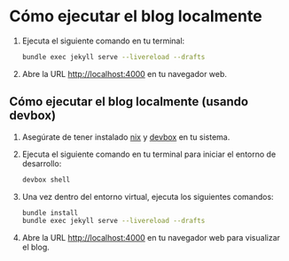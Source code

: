# Cómo ejecutar el blog localmente

1. Ejecuta el siguiente comando en tu terminal:

    ```sh
    bundle exec jekyll serve --livereload --drafts
    ```

2. Abre la URL [http://localhost:4000](http://localhost:4000) en tu navegador web.

## Cómo ejecutar el blog localmente (usando devbox)

1. Asegúrate de tener instalado [nix](https://nixos.org/) y [devbox](https://www.jetpack.io/devbox/) en tu sistema.
2. Ejecuta el siguiente comando en tu terminal para iniciar el entorno de desarrollo:

    ```sh
    devbox shell
    ```

3. Una vez dentro del entorno virtual, ejecuta los siguientes comandos:

    ```sh
    bundle install
    bundle exec jekyll serve --livereload --drafts
    ```

4. Abre la URL [http://localhost:4000](http://localhost:4000) en tu navegador web para visualizar el blog.
